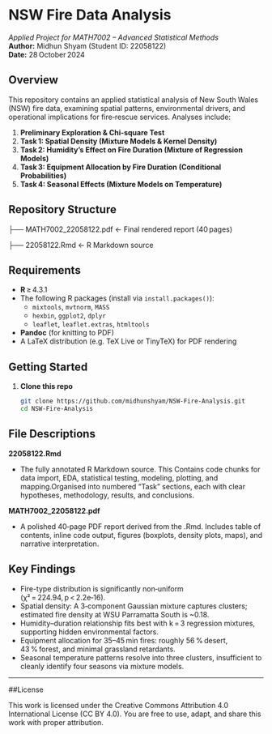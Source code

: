 # NSW Fire Data Analysis  
*Applied Project for MATH7002 – Advanced Statistical Methods*  
**Author:** Midhun Shyam (Student ID: 22058122)  
**Date:** 28 October 2024  

## Overview  
This repository contains an applied statistical analysis of New South Wales (NSW) fire data, examining spatial patterns, environmental drivers, and operational implications for fire‐rescue services. Analyses include:

1. **Preliminary Exploration & Chi‑square Test**  
2. **Task 1: Spatial Density (Mixture Models & Kernel Density)**  
3. **Task 2: Humidity’s Effect on Fire Duration (Mixture of Regression Models)**  
4. **Task 3: Equipment Allocation by Fire Duration (Conditional Probabilities)**  
5. **Task 4: Seasonal Effects (Mixture Models on Temperature)**


## Repository Structure  

├── MATH7002_22058122.pdf ← Final rendered report (40 pages)

├── 22058122.Rmd ← R Markdown source


##  Requirements  

- **R** ≥ 4.3.1  
- The following R packages (install via `install.packages()`):  
  - `mixtools`, `mvtnorm`, `MASS`  
  - `hexbin`, `ggplot2`, `dplyr`  
  - `leaflet`, `leaflet.extras`, `htmltools`  
- **Pandoc** (for knitting to PDF)  
- A LaTeX distribution (e.g. TeX Live or TinyTeX) for PDF rendering  


## Getting Started  

1. **Clone this repo**  
   ```bash
   git clone https://github.com/midhunshyam/NSW-Fire-Analysis.git
   cd NSW-Fire-Analysis

## File Descriptions

**22058122.Rmd**

- The fully annotated R Markdown source. This Contains code chunks for data import, EDA, statistical testing, modeling, plotting, and mapping.Organised into numbered “Task” sections, each with clear hypotheses, methodology, results, and conclusions.


**MATH7002_22058122.pdf**
- A polished 40‑page PDF report derived from the .Rmd. Includes table of contents, inline code output, figures (boxplots, density plots, maps), and narrative interpretation.

## Key Findings

- Fire-type distribution is significantly non‑uniform (χ² = 224.94, p < 2.2e‑16).
- Spatial density: A 3‑component Gaussian mixture captures clusters; estimated fire density at WSU Parramatta South is ~0.18.
- Humidity–duration relationship fits best with k = 3 regression mixtures, supporting hidden environmental factors.
- Equipment allocation for 35–45 min fires: roughly 56 % desert, 43 % forest, and minimal grassland retardants.
- Seasonal temperature patterns resolve into three clusters, insufficient to cleanly identify four seasons via mixture models.

---
##License

This work is licensed under the Creative Commons Attribution 4.0 International License (CC BY 4.0).
You are free to use, adapt, and share this work with proper attribution.
